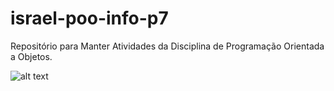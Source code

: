 # israel-poo-info-p7
Repositório para Manter Atividades da Disciplina de Programação Orientada a Objetos.


![alt text](https://assets.postman.com/postman-docs/postman-app-default-v8.jpg)

